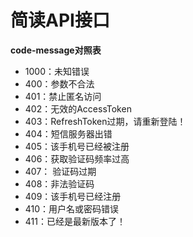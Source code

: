 # 简读API接口

**code-message对照表**

- 1000：未知错误
- 400：参数不合法
- 401：禁止匿名访问
- 402：无效的AccessToken
- 403：RefreshToken过期，请重新登陆！
- 404：短信服务器出错
- 405：该手机号已经被注册
- 406：获取验证码频率过高
- 407： 验证码过期
- 408：非法验证码
- 409：该手机号已经注册
- 410：用户名或密码错误
- 411：已经是最新版本了！